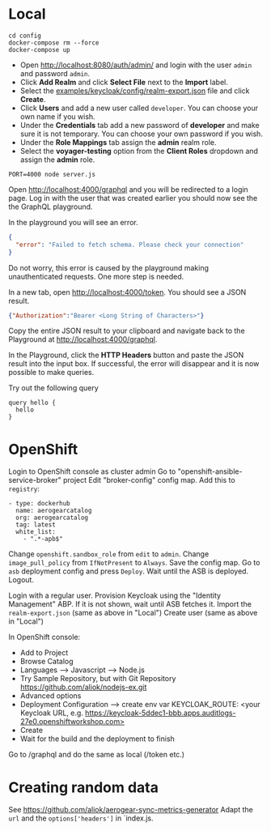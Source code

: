 # Local

```
cd config
docker-compose rm --force
docker-compose up
```

* Open [http://localhost:8080/auth/admin/](http://localhost:8080/auth/admin/) and login with the user `admin` and password `admin`.
* Click **Add Realm** and click **Select File** next to the **Import** label.
* Select the [examples/keycloak/config/realm-export.json](../../examples/keycloak/config/realm-export.json) file and click **Create**.
* Click **Users** and add a new user called `developer`. You can choose your own name if you wish.
* Under the **Credentials** tab add a new password of **developer** and make sure it is not temporary. You can choose your own password if you wish.
* Under the **Role Mappings** tab assign the **admin** realm role.
* Select the **voyager-testing** option from the **Client Roles** dropdown and assign the **admin** role.

 
```
PORT=4000 node server.js
```

Open [http://localhost:4000/graphql](http://localhost:4000/graphql) and you will be redirected to a login page. Log in with the user that was created earlier you should now see the the GraphQL playground.

In the playground you will see an error.

```json
{
  "error": "Failed to fetch schema. Please check your connection"
}
```

Do not worry, this error is caused by the playground making unauthenticated requests. One more step is needed.

In a new tab, open [http://localhost:4000/token](http://localhost:4000/token). You should see a JSON result.

```json
{"Authorization":"Bearer <Long String of Characters>"}
```

Copy the entire JSON result to your clipboard and navigate back to the Playground at [http://localhost:4000/graphql](http://localhost:4000/graphql). 

In the Playground, click the **HTTP Headers** button and paste the JSON result into the input box. If successful, the error will disappear and it is now possible to make queries.

Try out the following query

```
query hello {
  hello
}
```


# OpenShift
Login to OpenShift console as cluster admin
Go to "openshift-ansible-service-broker" project
Edit "broker-config" config map.
Add this to `registry`:
```
- type: dockerhub
  name: aerogearcatalog
  org: aerogearcatalog
  tag: latest
  white_list:
    - ".*-apb$"
```
Change `openshift.sandbox_role` from `edit` to `admin`.
Change `image_pull_policy` from `IfNotPresent` to `Always`.
Save the config map.
Go to `asb` deployment config and press `Deploy`.
Wait until the ASB is deployed.
Logout.

Login with a regular user.
Provision Keycloak using the "Identity Management" ABP. If it is not shown, wait until ASB fetches it.
Import the `realm-export.json` (same as above in "Local")
Create user (same as above in "Local")

In OpenShift console:
* Add to Project
* Browse Catalog
* Languages --> Javascript --> Node.js
* Try Sample Repository, but with Git Repository https://github.com/aliok/nodejs-ex.git
* Advanced options
* Deployment Configuration --> create env var KEYCLOAK_ROUTE: <your Keycloak URL, e.g. https://keycloak-5ddec1-bbb.apps.auditlogs-27e0.openshiftworkshop.com>
* Create
* Wait for the build and the deployment to finish

Go to <node app route>/graphql and do the same as local (/token etc.)





# Creating random data

See https://github.com/aliok/aerogear-sync-metrics-generator
Adapt the `url` and the `options['headers']` in `index.js.